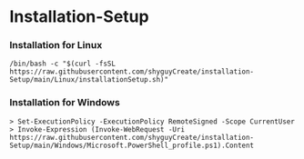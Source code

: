 # Installation-Setup
### **Installation for Linux**
```
/bin/bash -c "$(curl -fsSL https://raw.githubusercontent.com/shyguyCreate/installation-Setup/main/Linux/installationSetup.sh)"
```
### **Installation for Windows**
```
> Set-ExecutionPolicy -ExecutionPolicy RemoteSigned -Scope CurrentUser
> Invoke-Expression (Invoke-WebRequest -Uri https://raw.githubusercontent.com/shyguyCreate/installation-Setup/main/Windows/Microsoft.PowerShell_profile.ps1).Content
```
